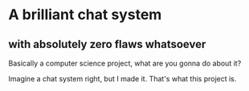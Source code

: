 # A brilliant chat system
## with absolutely zero flaws whatsoever
Basically a computer science project, what are you gonna do about it?

Imagine a chat system right, but I made it. That's what this project is.
